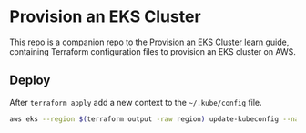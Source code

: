 # Provision an EKS Cluster

This repo is a companion repo to the [Provision an EKS Cluster learn guide](https://learn.hashicorp.com/terraform/kubernetes/provision-eks-cluster), containing
Terraform configuration files to provision an EKS cluster on AWS.

## Deploy

After `terraform apply` add a new context to the `~/.kube/config` file.
```sh
aws eks --region $(terraform output -raw region) update-kubeconfig --name $(terraform output -raw cluster_name)
```
